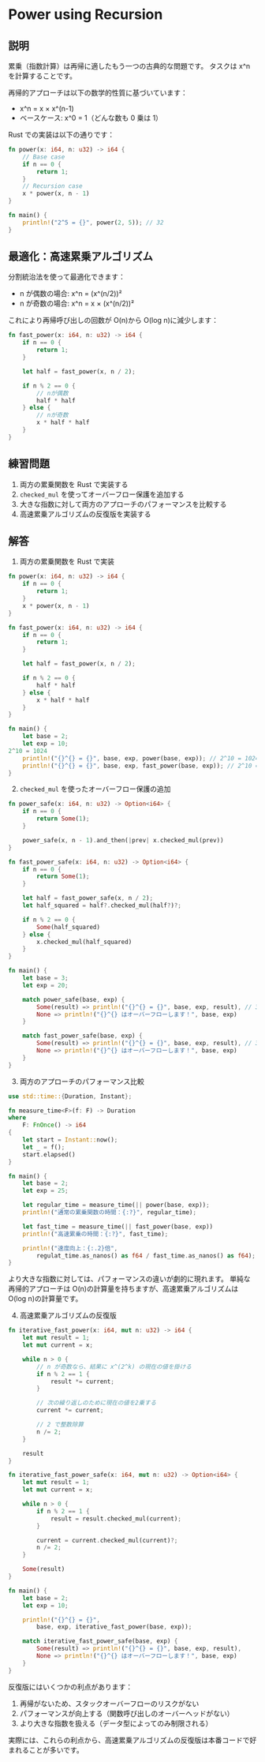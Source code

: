 # Power using Recursion

## 説明

累乗（指数計算）は再帰に適したもう一つの古典的な問題です。
タスクは x^n を計算することです。

再帰的アプローチは以下の数学的性質に基づいています：

- x^n = x × x^(n-1)
- ベースケース: x^0 = 1（どんな数も 0 乗は 1）

Rust での実装は以下の通りです：

```rs
fn power(x: i64, n: u32) -> i64 {
    // Base case
    if n == 0 {
        return 1;
    }
    // Recursion case
    x * power(x, n - 1)
}

fn main() {
    println!("2^5 = {}", power(2, 5)); // 32
}
```

## 最適化：高速累乗アルゴリズム

分割統治法を使って最適化できます：

- n が偶数の場合: x^n = (x^(n/2))²
- n が奇数の場合: x^n = x × (x^(n/2))²

これにより再帰呼び出しの回数が O(n)から O(log n)に減少します：

```rs
fn fast_power(x: i64, n: u32) -> i64 {
    if n == 0 {
        return 1;
    }

    let half = fast_power(x, n / 2);

    if n % 2 == 0 {
        // nが偶数
        half * half
    } else {
        // nが奇数
        x * half * half
    }
}
```

## 練習問題

1. 両方の累乗関数を Rust で実装する
2. `checked_mul` を使ってオーバーフロー保護を追加する
3. 大きな指数に対して両方のアプローチのパフォーマンスを比較する
4. 高速累乗アルゴリズムの反復版を実装する

## 解答

1. 両方の累乗関数を Rust で実装

```rs
fn power(x: i64, n: u32) -> i64 {
    if n == 0 {
        return 1;
    }
    x * power(x, n - 1)
}

fn fast_power(x: i64, n: u32) -> i64 {
    if n == 0 {
        return 1;
    }

    let half = fast_power(x, n / 2);

    if n % 2 == 0 {
        half * half
    } else {
        x * half * half
    }
}

fn main() {
    let base = 2;
    let exp = 10;
2^10 = 1024
    println!("{}^{} = {}", base, exp, power(base, exp)); // 2^10 = 1024
    println!("{}^{} = {}", base, exp, fast_power(base, exp)); // 2^10 = 1024
}
```

2. `checked_mul` を使ったオーバーフロー保護の追加

```rs
fn power_safe(x: i64, n: u32) -> Option<i64> {
    if n == 0 {
        return Some(1);
    }

    power_safe(x, n - 1).and_then(|prev| x.checked_mul(prev))
}

fn fast_power_safe(x: i64, n: u32) -> Option<i64> {
    if n == 0 {
        return Some(1);
    }

    let half = fast_power_safe(x, n / 2);
    let half_squared = half?.checked_mul(half?)?;

    if n % 2 == 0 {
        Some(half_squared)
    } else {
        x.checked_mul(half_squared)
    }
}

fn main() {
    let base = 3;
    let exp = 20;

    match power_safe(base, exp) {
        Some(result) => println!("{}^{} = {}", base, exp, result), // 3^20 = 3486784401
        None => println!("{}^{} はオーバーフローします！", base, exp)
    }

    match fast_power_safe(base, exp) {
        Some(result) => println!("{}^{} = {}", base, exp, result), // 3^20 = 3486784401
        None => println!("{}^{} はオーバーフローします！", base, exp)
    }
}
```

3. 両方のアプローチのパフォーマンス比較

```rs
use std::time::{Duration, Instant};

fn measure_time<F>(f: F) -> Duration
where
    F: FnOnce() -> i64
{
    let start = Instant::now();
    let _ = f();
    start.elapsed()
}

fn main() {
    let base = 2;
    let exp = 25;

    let regular_time = measure_time(|| power(base, exp));
    println!("通常の累乗関数の時間：{:?}", regular_time);

    let fast_time = measure_time(|| fast_power(base, exp))
    println!("高速累乗の時間：{:?}", fast_time);

    println!("速度向上：{:.2}倍",
        regulat_time.as_nanos() as f64 / fast_time.as_nanos() as f64);
}
```

より大きな指数に対しては、パフォーマンスの違いが劇的に現れます。
単純な再帰的アプローチは O(n)の計算量を持ちますが、高速累乗アルゴリズムは O(log n)の計算量です。

4. 高速累乗アルゴリズムの反復版

```rs
fn iterative_fast_power(x: i64, mut n: u32) -> i64 {
    let mut result = 1;
    let mut current = x;

    while n > 0 {
        // n が奇数なら、結果に x^(2^k) の現在の値を掛ける
        if n % 2 == 1 {
            result *= current;
        }

        // 次の繰り返しのために現在の値を2乗する
        current *= current;

        // 2 で整数除算
        n /= 2;
    }

    result
}

fn iterative_fast_power_safe(x: i64, mut n: u32) -> Option<i64> {
    let mut result = 1;
    let mut current = x;

    while n > 0 {
        if n % 2 == 1 {
            result = result.checked_mul(current);
        }

        current = current.checked_mul(current)?;
        n /= 2;
    }

    Some(result)
}

fn main() {
    let base = 2;
    let exp = 10;

    println!("{}^{} = {}",
        base, exp, iterative_fast_power(base, exp));

    match iterative_fast_power_safe(base, exp) {
        Some(result) => println!("{}^{} = {}", base, exp, result),
        None => println!("{}^{} はオーバーフローします！", base, exp)
    }
}
```

反復版にはいくつかの利点があります：

1. 再帰がないため、スタックオーバーフローのリスクがない
2. パフォーマンスが向上する（関数呼び出しのオーバーヘッドがない）
3. より大きな指数を扱える（データ型によってのみ制限される）

実際には、これらの利点から、高速累乗アルゴリズムの反復版は本番コードで好まれることが多いです。
